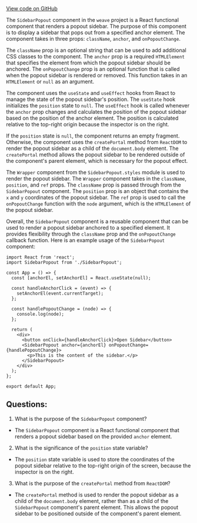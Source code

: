 [View code on GitHub](https://github.com/wandb/weave/weave-js/src/components/Sidebar/SidebarPopout.tsx)

The `SidebarPopout` component in the `weave` project is a React functional component that renders a popout sidebar. The purpose of this component is to display a sidebar that pops out from a specified anchor element. The component takes in three props: `className`, `anchor`, and `onPopoutChange`. 

The `className` prop is an optional string that can be used to add additional CSS classes to the component. The `anchor` prop is a required `HTMLElement` that specifies the element from which the popout sidebar should be anchored. The `onPopoutChange` prop is an optional function that is called when the popout sidebar is rendered or removed. This function takes in an `HTMLElement` or `null` as an argument.

The component uses the `useState` and `useEffect` hooks from React to manage the state of the popout sidebar's position. The `useState` hook initializes the `position` state to `null`. The `useEffect` hook is called whenever the `anchor` prop changes and calculates the position of the popout sidebar based on the position of the anchor element. The position is calculated relative to the top-right origin because the inspector is on the right.

If the `position` state is `null`, the component returns an empty fragment. Otherwise, the component uses the `createPortal` method from `ReactDOM` to render the popout sidebar as a child of the `document.body` element. The `createPortal` method allows the popout sidebar to be rendered outside of the component's parent element, which is necessary for the popout effect.

The `Wrapper` component from the `SidebarPopout.styles` module is used to render the popout sidebar. The `Wrapper` component takes in the `className`, `position`, and `ref` props. The `className` prop is passed through from the `SidebarPopout` component. The `position` prop is an object that contains the `x` and `y` coordinates of the popout sidebar. The `ref` prop is used to call the `onPopoutChange` function with the `node` argument, which is the `HTMLElement` of the popout sidebar.

Overall, the `SidebarPopout` component is a reusable component that can be used to render a popout sidebar anchored to a specified element. It provides flexibility through the `className` prop and the `onPopoutChange` callback function. Here is an example usage of the `SidebarPopout` component:

```
import React from 'react';
import SidebarPopout from './SidebarPopout';

const App = () => {
  const [anchorEl, setAnchorEl] = React.useState(null);

  const handleAnchorClick = (event) => {
    setAnchorEl(event.currentTarget);
  };

  const handlePopoutChange = (node) => {
    console.log(node);
  };

  return (
    <div>
      <button onClick={handleAnchorClick}>Open Sidebar</button>
      <SidebarPopout anchor={anchorEl} onPopoutChange={handlePopoutChange}>
        <p>This is the content of the sidebar.</p>
      </SidebarPopout>
    </div>
  );
};

export default App;
```
## Questions: 
 1. What is the purpose of the `SidebarPopout` component?
- The `SidebarPopout` component is a React functional component that renders a popout sidebar based on the provided `anchor` element.

2. What is the significance of the `position` state variable?
- The `position` state variable is used to store the coordinates of the popout sidebar relative to the top-right origin of the screen, because the inspector is on the right.

3. What is the purpose of the `createPortal` method from `ReactDOM`?
- The `createPortal` method is used to render the popout sidebar as a child of the `document.body` element, rather than as a child of the `SidebarPopout` component's parent element. This allows the popout sidebar to be positioned outside of the component's parent element.